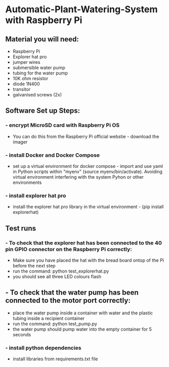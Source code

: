 # Automatic-Plant-Watering-System with Raspberry Pi

## Material you will need:
 - Raspberry Pi
 - Explorer hat pro
 - jumper wires
 - submersible water pump
 - tubing for the water pump
 - 10K ohm resistor
 - diode 1N400
 - transitor
 - galvanised screws (2x)
 
## Software Set up Steps:
### - encrypt MicroSD card with Raspberry Pi OS
  - You can do this from the Raspberry Pi official webstie - download the imager
### - install Docker and Docker Compose
 - set up a virtual environment for docker compose - import and use yaml in Python scripts within "myenv" (source myenv/bin/activate). Avoiding virtual environment interfering with the system Pyhon or other environments
### - install explorer hat pro
 - install the explorer hat pro library in the virtual environment - (pip install explorerhat)

## Test runs
### - To check that the explorer hat has been connected to the 40 pin GPIO connector on the Raspberry Pi correctly:
 - Make sure you have placed the hat with the bread board ontop of the Pi before the next step
 - run the command: python test_explorerhat.py
 - you should see all three LED colours flash
## - To check that the water pump has been connected to the motor port correctly:
 - place the water pump inside a container with water and the plastic tubing inside a recipient container 
 - run the command: python test_pump.py
 - the water pump should pump water into the empty container for 5 seconds
### - install python dependencies 
- install libraries from requirements.txt file

